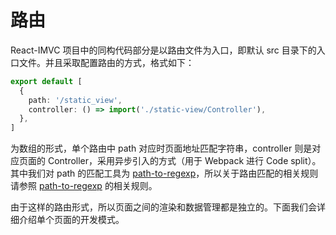 # 路由

React-IMVC 项目中的同构代码部分是以路由文件为入口，即默认 src 目录下的入口文件。并且采取配置路由的方式，格式如下：

```ts
export default [
  {
    path: '/static_view',
    controller: () => import('./static-view/Controller'),
  },
]
```

为数组的形式，单个路由中 path 对应时页面地址匹配字符串，controller 则是对应页面的 Controller，采用异步引入的方式（用于 Webpack 进行 Code split）。其中我们对 path 的匹配工具为 [path-to-regexp](https://github.com/pillarjs/path-to-regexp)，所以关于路由匹配的相关规则请参照 [path-to-regexp](https://github.com/pillarjs/path-to-regexp) 的相关规则。

由于这样的路由形式，所以页面之间的渲染和数据管理都是独立的。下面我们会详细介绍单个页面的开发模式。
